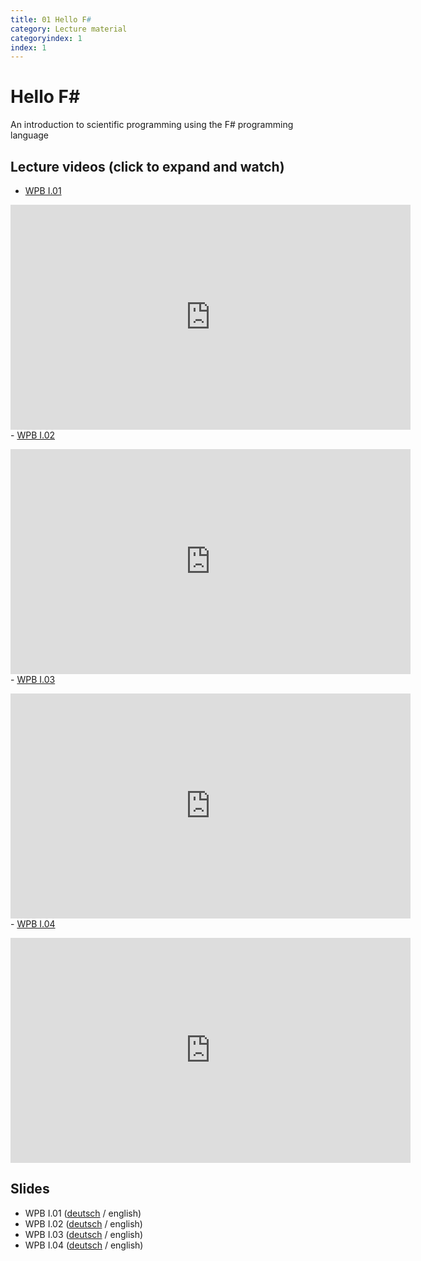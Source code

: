 ```yaml
---
title: 01 Hello F#
category: Lecture material
categoryindex: 1
index: 1
---
```


# Hello F#

An introduction to scientific programming using the F# programming language

## Lecture videos (click to expand and watch)

- <a href="#vimeo-1" data-action="collapse">WPB I.01 </a></p>
<div id="vimeo-1" class="is-collapsible">
    <iframe title="vimeo-player" src="https://player.vimeo.com/video/407241742" width="640" height="360" frameborder="0" allowfullscreen="allowfullscreen"></iframe>
</div>
- <a href="#vimeo-2" data-action="collapse">WPB I.02 </a></p>
<div id="vimeo-2" class="is-collapsible">
    <iframe title="vimeo-player" src="https://player.vimeo.com/video/407247350" width="640" height="360" frameborder="0" allowfullscreen="allowfullscreen"></iframe>
</div>
- <a href="#vimeo-3" data-action="collapse">WPB I.03 </a></p>
<div id="vimeo-3" class="is-collapsible">
    <iframe title="vimeo-player" src="https://player.vimeo.com/video/407545667" width="640" height="360" frameborder="0" allowfullscreen="allowfullscreen"></iframe>
</div>
- <a href="#vimeo-4" data-action="collapse">WPB I.04 </a></p>
<div id="vimeo-4" class="is-collapsible">
    <iframe title="vimeo-player" src="https://player.vimeo.com/video/407723990" width="640" height="360" frameborder="0" allowfullscreen="allowfullscreen"></iframe>
</div>

## Slides

- WPB I.01 ([deutsch](https://csb.bio.uni-kl.de/teaching/WPB_Podcast/I01_Einf%C3%BChrung_und_Motivation.pdf) / english)
- WPB I.02 ([deutsch](https://csb.bio.uni-kl.de/teaching/WPB_Podcast/I02_Funktionen_und_Wertebindung.pdf) / english)
- WPB I.03 ([deutsch](https://csb.bio.uni-kl.de/teaching/WPB_Podcast/I03_Scope.pdf) / english)
-  WPB I.04 ([deutsch](https://csb.bio.uni-kl.de/teaching/WPB_Podcast/I04_Primitive_Datentypen.pdf) / english)
